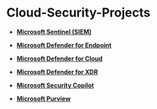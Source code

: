 # Cloud-Security-Projects

- <b>[Microsoft Sentinel (SIEM)](https://github.com/KaizenJS7/Microsoft-Sentinel-SIEM-/blob/main/README.md)</b>

- <b>[Microsoft Defender for Endpoint]()</b>

- <b>[Microsoft Defender for Cloud]()</b>

- <b>[Microsoft Defender for XDR]()</b>

- <b>[Microsoft Security Copilot]()</b>

- <b>[Microsoft Purview]()</b>

